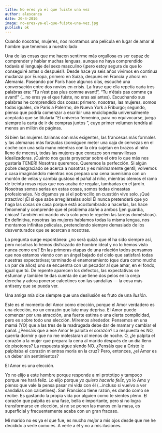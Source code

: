 ```yaml
---
title: No eres ya el que fuiste una vez
author: alescanca
date: 20-4-2016
image: no-eres-ya-el-que-fuiste-una-vez.jpg
publish: ok
---
```


Cuando nosotras, mujeres, nos montamos una película en lugar de amar al hombre que tenemos a nuestro lado

Una de las cosas que me hacen sentirme  más orgullosa es ser capaz de comprender y hablar muchas lenguas, aunque no haya comprendido todavía el lenguaje del sexo masculino (¡pero estoy segura de que lo conseguiré antes o después!). Desde hace ya seis años vivimos en continua mudanza por Europa, primero en Suiza, después en Francia y ahora en Alemania. Paseando por París hace algunos días, escuché una conversación entre dos novios en crisis. La frase que ella repetía cada tres palabras era: “Tu n’est pas plus comme avant!”, “Tu n’étais pas comme ça avant!” (…no eres ya el que fuiste, no eras así antes). Escuchando sus palabras he comprendido dos cosas: primero, nosotras, las mujeres, somos todas iguales, de París a Palermo, de Nueva York a Friburgo; segundo, pienso que podría comenzar a escribir una enciclopedia universalmente aceptada que se titularía “El universo femenino, para no equivocarse, juega siempre la carta de ir de compras juntos ”, cuyo primer volumen tendría al menos un millón de páginas.

Si bien las mujeres italianas son más exigentes, las francesas más formales y las alemanas más forzudas (consiguen meter una caja de cervezas en el coche con una sola mano  mientras con la otra sujetan en brazos al niño lleno de mocos), todas las mujeres que conozco son maravillosas idealizadoras.  ¡Cuánto nos gusta proyectar sobre el otro lo que más nos gustaría TENER! Nosotras queremos. Queremos la perfección. Si algún pobre desgraciado se acerca a nosotras y es mínimamente gentil, volvemos a casa imaginándolo mientras nos prepara una cena buenísima con un montón de velas y cambia gustoso el pañal al niño, mientras olemos el ramo de treinta rosas rojas que nos acaba de regalar, tumbadas en el jardín. Nosotras somos serias en estas cosas, somos todas cineastas profesionales. No digamos ya si el pobrecillo en cuestión vive solo. ¡Qué atractivo! ¡Él sí que sabe arreglárselas solo! Él nunca pretenderá que yo haga las cosas de casa porque está acostumbrado a hacerlas, las hace fenomenal y comprende que el problema atañe a ambos (¡en guardia, chicas! También mi marido vivía solo pero le repelen las tareas domésticas). En definitiva, nosotras las mujeres hablamos todas la misma lengua, nos montamos infinitas películas, pretendiendo siempre demasiado de los desventurados que se acercan a nosotras.

La pregunta surge espontánea: ¿no será quizá que él ha sido siempre así, pero nosotras lo hemos disfrazado de hombre ideal y no lo hemos visto nunca como era? En las primeras etapas de una relación todos pensamos que nos estamos viendo con un ángel bajado del cielo que satisfará todas nuestras expectativas; terminado el enamoramiento (que dura como mucho un par de años) uno se encuentra con un pecador al que amar, en el fondo, igual que tú. De repente aparecen los defectos,  las expectativas se esfuman y también te das cuenta de que tiene dos pelos en la oreja derecha y adora ponerse calcetines con las sandalias — la cosa más antisexy que se pueda ver.

Una amiga mía dice siempre que una desilusión es fruto de una *ilusión*.

Este es el momento del Amor como elección, porque el Amor verdadero es una elección, no un corazón que late muy deprisa. El Amor puede comenzar por una atracción, una fuerte estima o una cierta complicidad, pero es sobre todo una elección. Miremos alrededor. Pensemos en una mamá (YO) que a las tres de la madrugada debe dar de mamar y cambiar el pañal. ¿Pensáis que a ese Amor le palpita el corazón? La respuesta es NO, querría dormir y que no me molestaran al menos de noche. O, ¿le palpita el corazón a la mujer que prepara la cena al marido después de un día lleno de pisotones? La respuesta sigue siendo NO. ¿Pensáis que a Cristo le palpitaba el corazón mientras moría en la cruz? Pero, entonces, ¿el Amor es un deber sin sentimientos?

El Amor es una elección.

Yo no elijo a este hombre porque responde a mi prototipo y tampoco porque me hará feliz. Lo elijo porque *yo quiero hacerlo feliz*, yo lo Amo y pienso que vale la pensa pasar mi vida con él (…incluso si vuelvo a ver sandalias con calcetines). San Francisco tiene razón, es dando como se recibe. Es gastando la propia vida por alguien como te sientes pleno. El corazón que palpita es una fase, bella e importante, pero si no logra transformarse en elección, si no se ponen las manos en la masa, es superficial y frecuentemente acaba con un gran fracaso.

Mi marido no es ya el que fue, es mucho *mejor* a mis ojos desde que me he decidido a verle  como es. A verle a él y no a mis ilusiones.
